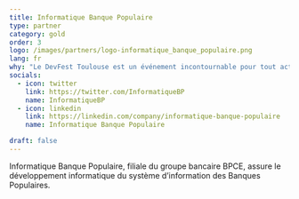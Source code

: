 ```yaml
---
title: Informatique Banque Populaire
type: partner
category: gold
order: 3
logo: /images/partners/logo-informatique_banque_populaire.png
lang: fr
why: "Le DevFest Toulouse est un événement incontournable pour tout acteur IT en Occitanie. C'est une évidence pour Informatique Banque Populaire de s'associer à cette manifestation faite pour et par des développeurs et qui chaque année rassemble à fois : le meilleur des connaissances, des speakers de qualité, une organisation au top et une ambiance de dingue !"
socials:
  - icon: twitter
    link: https://twitter.com/InformatiqueBP
    name: InformatiqueBP
  - icon: linkedin
    link: https://linkedin.com/company/informatique-banque-populaire
    name: Informatique Banque Populaire

draft: false
---
```

Informatique Banque Populaire, filiale du groupe bancaire BPCE, assure le développement informatique du système d’information des Banques Populaires.
